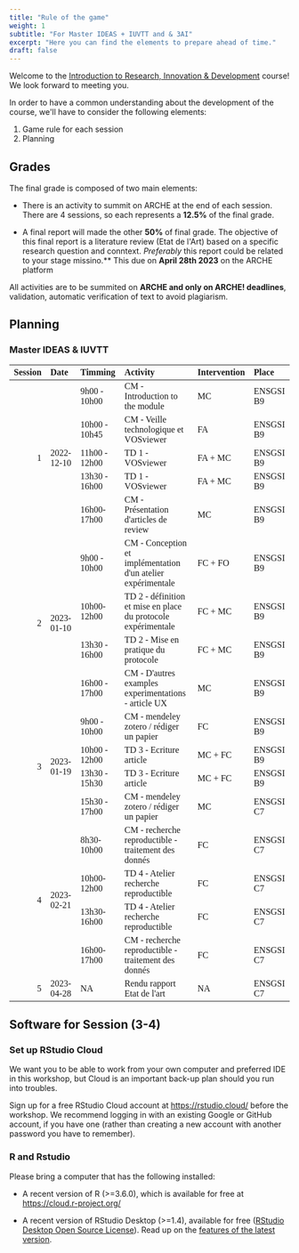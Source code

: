 ```yaml
---
title: "Rule of the game"
weight: 1
subtitle: "For Master IDEAS + IUVTT and & 3AI"
excerpt: "Here you can find the elements to prepare ahead of time."
draft: false
---
```

<script src="{{< blogdown/postref >}}index_files/clipboard/clipboard.min.js"></script>
<link href="{{< blogdown/postref >}}index_files/xaringanExtra-clipboard/xaringanExtra-clipboard.css" rel="stylesheet" />
<script src="{{< blogdown/postref >}}index_files/xaringanExtra-clipboard/xaringanExtra-clipboard.js"></script>
<script>window.xaringanExtraClipboard(null, {"button":"Copy Code","success":"Copied!","error":"Press Ctrl+C to Copy"})</script>
<script src="{{< blogdown/postref >}}index_files/kePrint/kePrint.js"></script>
<link href="{{< blogdown/postref >}}index_files/lightable/lightable.css" rel="stylesheet" />




Welcome to the [Introduction to Research, Innovation & Development](/) course! We look forward to meeting you.

In order to have a common understanding about the development of the course, we'll have to consider the following elements:

1. Game rule for each session
2. Planning


## Grades

The final grade is composed of two main elements:

- There is an activity to summit on ARCHE at the end of each session. There are 4 sessions, so each represents a **12.5%** of the final grade.

- A final report will made the other **50%** of final grade. The objective of this final report is a literature review (Etat de l'Art) based on a specific research question and conntext. *Preferably* this report could be related to your stage missino.**
This due on **April 28th 2023** on the ARCHE platform

All activities are to be summited on **ARCHE and only on ARCHE! deadlines**, validation, automatic verification of text to avoid plagiarism.


## Planning
### Master IDEAS & IUVTT




<table class=" lightable-classic" style="font-family: Cambria; width: auto !important; margin-left: auto; margin-right: auto;">
 <thead>
  <tr>
   <th style="text-align:right;"> Session </th>
   <th style="text-align:left;"> Date </th>
   <th style="text-align:left;"> Timming </th>
   <th style="text-align:left;"> Activity </th>
   <th style="text-align:left;"> Intervention </th>
   <th style="text-align:left;"> Place </th>
  </tr>
 </thead>
<tbody>
  <tr>
   <td style="text-align:right;vertical-align: middle !important;" rowspan="5"> 1 </td>
   <td style="text-align:left;vertical-align: middle !important;" rowspan="5"> 2022-12-10 </td>
   <td style="text-align:left;"> 9h00 - 10h00 </td>
   <td style="text-align:left;"> CM - Introduction to the module </td>
   <td style="text-align:left;"> MC </td>
   <td style="text-align:left;"> ENSGSI B9 </td>
  </tr>
  <tr>
   
   
   <td style="text-align:left;"> 10h00 - 10h45 </td>
   <td style="text-align:left;"> CM - Veille technologique et VOSviewer </td>
   <td style="text-align:left;"> FA </td>
   <td style="text-align:left;"> ENSGSI B9 </td>
  </tr>
  <tr>
   
   
   <td style="text-align:left;"> 11h00 - 12h00 </td>
   <td style="text-align:left;"> TD 1 - VOSviewer </td>
   <td style="text-align:left;"> FA + MC </td>
   <td style="text-align:left;"> ENSGSI B9 </td>
  </tr>
  <tr>
   
   
   <td style="text-align:left;"> 13h30 - 16h00 </td>
   <td style="text-align:left;"> TD 1 - VOSviewer </td>
   <td style="text-align:left;"> FA + MC </td>
   <td style="text-align:left;"> ENSGSI B9 </td>
  </tr>
  <tr>
   
   
   <td style="text-align:left;"> 16h00-17h00 </td>
   <td style="text-align:left;"> CM - Présentation d'articles de review </td>
   <td style="text-align:left;"> MC </td>
   <td style="text-align:left;"> ENSGSI B9 </td>
  </tr>
  <tr>
   <td style="text-align:right;vertical-align: middle !important;" rowspan="4"> 2 </td>
   <td style="text-align:left;vertical-align: middle !important;" rowspan="4"> 2023-01-10 </td>
   <td style="text-align:left;"> 9h00 - 10h00 </td>
   <td style="text-align:left;"> CM - Conception et implémentation d'un atelier expérimentale </td>
   <td style="text-align:left;"> FC + FO </td>
   <td style="text-align:left;"> ENSGSI B9 </td>
  </tr>
  <tr>
   
   
   <td style="text-align:left;"> 10h00-12h00 </td>
   <td style="text-align:left;"> TD 2 - définition et mise en place du protocole expérimentale </td>
   <td style="text-align:left;"> FC + MC </td>
   <td style="text-align:left;"> ENSGSI B9 </td>
  </tr>
  <tr>
   
   
   <td style="text-align:left;"> 13h30 - 16h00 </td>
   <td style="text-align:left;"> TD 2 - Mise en pratique du protocole </td>
   <td style="text-align:left;"> FC + MC </td>
   <td style="text-align:left;"> ENSGSI B9 </td>
  </tr>
  <tr>
   
   
   <td style="text-align:left;"> 16h00 - 17h00 </td>
   <td style="text-align:left;"> CM - D'autres examples experimentations - article UX </td>
   <td style="text-align:left;"> MC </td>
   <td style="text-align:left;"> ENSGSI B9 </td>
  </tr>
  <tr>
   <td style="text-align:right;vertical-align: middle !important;" rowspan="4"> 3 </td>
   <td style="text-align:left;vertical-align: middle !important;" rowspan="4"> 2023-01-19 </td>
   <td style="text-align:left;"> 9h00 - 10h00 </td>
   <td style="text-align:left;"> CM - mendeley zotero / rédiger un papier </td>
   <td style="text-align:left;"> FC </td>
   <td style="text-align:left;"> ENSGSI B9 </td>
  </tr>
  <tr>
   
   
   <td style="text-align:left;"> 10h00 - 12h00 </td>
   <td style="text-align:left;"> TD 3 - Ecriture article </td>
   <td style="text-align:left;"> MC + FC </td>
   <td style="text-align:left;"> ENSGSI B9 </td>
  </tr>
  <tr>
   
   
   <td style="text-align:left;"> 13h30 - 15h30 </td>
   <td style="text-align:left;"> TD 3 - Ecriture article </td>
   <td style="text-align:left;"> MC + FC </td>
   <td style="text-align:left;"> ENSGSI B9 </td>
  </tr>
  <tr>
   
   
   <td style="text-align:left;"> 15h30 - 17h00 </td>
   <td style="text-align:left;"> CM - mendeley zotero / rédiger un papier </td>
   <td style="text-align:left;"> MC </td>
   <td style="text-align:left;"> ENSGSI C7 </td>
  </tr>
  <tr>
   <td style="text-align:right;vertical-align: middle !important;" rowspan="4"> 4 </td>
   <td style="text-align:left;vertical-align: middle !important;" rowspan="4"> 2023-02-21 </td>
   <td style="text-align:left;"> 8h30-10h00 </td>
   <td style="text-align:left;"> CM - recherche reproductible - traitement des donnés </td>
   <td style="text-align:left;"> FC </td>
   <td style="text-align:left;"> ENSGSI C7 </td>
  </tr>
  <tr>
   
   
   <td style="text-align:left;"> 10h00-12h00 </td>
   <td style="text-align:left;"> TD 4 - Atelier recherche reproductible </td>
   <td style="text-align:left;"> FC </td>
   <td style="text-align:left;"> ENSGSI C7 </td>
  </tr>
  <tr>
   
   
   <td style="text-align:left;"> 13h30-16h00 </td>
   <td style="text-align:left;"> TD 4 - Atelier recherche reproductible </td>
   <td style="text-align:left;"> FC </td>
   <td style="text-align:left;"> ENSGSI C7 </td>
  </tr>
  <tr>
   
   
   <td style="text-align:left;"> 16h00-17h00 </td>
   <td style="text-align:left;"> CM - recherche reproductible - traitement des donnés </td>
   <td style="text-align:left;"> FC </td>
   <td style="text-align:left;"> ENSGSI C7 </td>
  </tr>
  <tr>
   <td style="text-align:right;"> 5 </td>
   <td style="text-align:left;"> 2023-04-28 </td>
   <td style="text-align:left;"> NA </td>
   <td style="text-align:left;"> Rendu rapport Etat de l'art </td>
   <td style="text-align:left;"> NA </td>
   <td style="text-align:left;"> ENSGSI C7 </td>
  </tr>
</tbody>
</table>


## Software for Session (3-4)

### Set up RStudio Cloud

We want you to be able to work from your own computer and preferred IDE in this workshop, but Cloud is an important back-up plan should you run into troubles.

Sign up for a free RStudio Cloud account at https://rstudio.cloud/ before the workshop. We recommend logging in with an existing Google or GitHub account, if you have one (rather than creating a new account with another password you have to remember). 



### R and Rstudio
Please bring a computer that has the following installed:

- A recent version of R (>=3.6.0), which is available for free at https://cloud.r-project.org/
    
- A recent version of RStudio Desktop (>=1.4), available for free ([RStudio Desktop Open Source License](https://www.rstudio.com/products/rstudio/download/#download)). Read up on the [features of the latest version](https://blog.rstudio.com/2021/01/19/announcing-rstudio-1-4/).
    

